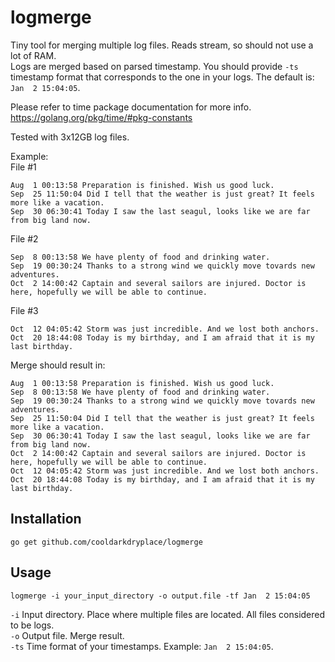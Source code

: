 # logmerge
Tiny tool for merging multiple log files. Reads stream, so should not use a lot of RAM.  
Logs are merged based on parsed timestamp. You should provide `-ts` timestamp format that corresponds to the one in your logs.
The default is: `Jan  2 15:04:05`.  

Please refer to time package documentation for more info.
https://golang.org/pkg/time/#pkg-constants

Tested with 3x12GB log files.  

Example:  
File #1
```
Aug  1 00:13:58 Preparation is finished. Wish us good luck.
Sep  25 11:50:04 Did I tell that the weather is just great? It feels more like a vacation.
Sep  30 06:30:41 Today I saw the last seagul, looks like we are far from big land now.
```

File #2
```
Sep  8 00:13:58 We have plenty of food and drinking water.
Sep  19 00:30:24 Thanks to a strong wind we quickly move tovards new adventures.
Oct  2 14:00:42 Captain and several sailors are injured. Doctor is here, hopefully we will be able to continue.
```

File #3
```
Oct  12 04:05:42 Storm was just incredible. And we lost both anchors.
Oct  20 18:44:08 Today is my birthday, and I am afraid that it is my last birthday.
```

Merge should result in:
```
Aug  1 00:13:58 Preparation is finished. Wish us good luck. 
Sep  8 00:13:58 We have plenty of food and drinking water.
Sep  19 00:30:24 Thanks to a strong wind we quickly move tovards new adventures.
Sep  25 11:50:04 Did I tell that the weather is just great? It feels more like a vacation.
Sep  30 06:30:41 Today I saw the last seagul, looks like we are far from big land now.
Oct  2 14:00:42 Captain and several sailors are injured. Doctor is here, hopefully we will be able to continue.
Oct  12 04:05:42 Storm was just incredible. And we lost both anchors.
Oct  20 18:44:08 Today is my birthday, and I am afraid that it is my last birthday.
```

## Installation
`go get github.com/cooldarkdryplace/logmerge`

## Usage
`logmerge -i your_input_directory -o output.file -tf Jan  2 15:04:05`  

`-i`  Input directory. Place where multiple files are located. All files considered to be logs.  
`-o`  Output file. Merge result.  
`-ts` Time format of your timestamps. Example: `Jan  2 15:04:05`.  
